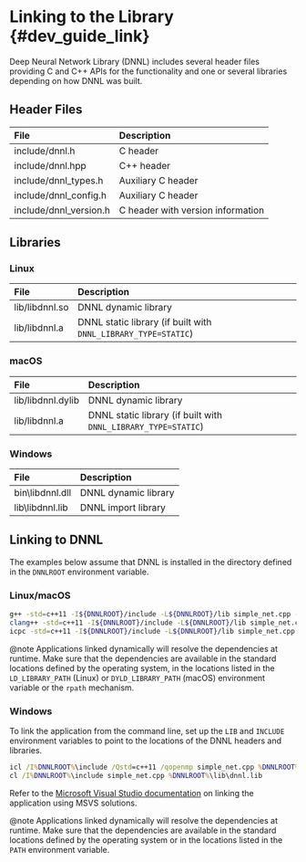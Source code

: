Linking to the Library {#dev_guide_link}
===========================================

Deep Neural Network Library (DNNL)
includes several header files providing C and C++ APIs for the functionality
and one or several libraries depending on how DNNL was built.

## Header Files

| File                     | Description
| :---                     | :---
| include/dnnl.h           | C header
| include/dnnl.hpp         | C++ header
| include/dnnl_types.h     | Auxiliary C header
| include/dnnl_config.h    | Auxiliary C header
| include/dnnl_version.h   | C header with version information

## Libraries

### Linux

| File                  | Description
| :---                  | :---
| lib/libdnnl.so        | DNNL dynamic library
| lib/libdnnl.a         | DNNL static library (if built with `DNNL_LIBRARY_TYPE=STATIC`)

### macOS

| File                     | Description
| :---                     | :---
| lib/libdnnl.dylib        | DNNL dynamic library
| lib/libdnnl.a            | DNNL static library (if built with `DNNL_LIBRARY_TYPE=STATIC`)

### Windows

| File              | Description
| :---              | :---
| bin\libdnnl.dll   | DNNL dynamic library
| lib\libdnnl.lib   | DNNL import library

## Linking to DNNL

The examples below assume that DNNL is installed in the directory
defined in the `DNNLROOT` environment variable.

### Linux/macOS

~~~sh
g++ -std=c++11 -I${DNNLROOT}/include -L${DNNLROOT}/lib simple_net.cpp -ldnnl
clang++ -std=c++11 -I${DNNLROOT}/include -L${DNNLROOT}/lib simple_net.cpp -ldnnl
icpc -std=c++11 -I${DNNLROOT}/include -L${DNNLROOT}/lib simple_net.cpp -ldnnl
~~~

@note
Applications linked dynamically will resolve the dependencies at runtime. Make
sure that the dependencies are available in the standard locations defined by
the operating system, in the locations listed in the `LD_LIBRARY_PATH` (Linux)
or `DYLD_LIBRARY_PATH` (macOS) environment variable or the `rpath` mechanism.

### Windows

To link the application from the command line, set up the `LIB` and `INCLUDE`
environment variables to point to the locations of the DNNL headers and
libraries.

~~~bat
icl /I%DNNLROOT%\include /Qstd=c++11 /qopenmp simple_net.cpp %DNNLROOT%\lib\dnnl.lib
cl /I%DNNLROOT%\include simple_net.cpp %DNNLROOT%\lib\dnnl.lib
~~~

Refer to the
[Microsoft Visual Studio documentation](https://docs.microsoft.com/en-us/cpp/build/walkthrough-creating-and-using-a-dynamic-link-library-cpp?view=vs-2017)
on linking the application using MSVS solutions.

@note
Applications linked dynamically will resolve the dependencies at runtime.
Make sure that the dependencies are available in the standard locations
defined by the operating system or in the locations listed in the `PATH`
environment variable.
